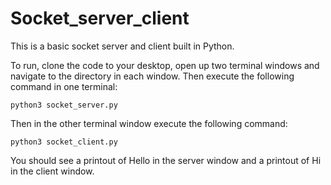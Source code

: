 # Socket_server_client

This is a basic socket server and client built in Python. 

To run, clone the code to your desktop, open up two terminal windows and navigate to the directory in each window. Then execute the following command in one terminal:

```
python3 socket_server.py
```

Then in the other terminal window execute the following command:

```
python3 socket_client.py
```

You should see a printout of Hello in the server window and a printout of Hi in the client window.
